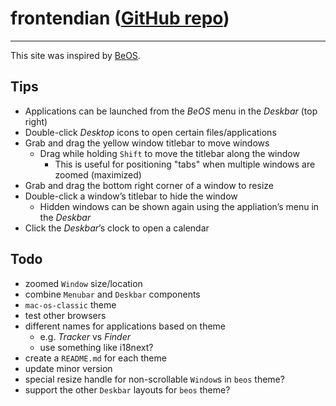# frontendian ([GitHub repo](https://github.com/jonathanrtuck/frontendian))

---

This site was inspired by [BeOS](https://en.wikipedia.org/wiki/BeOS).

## Tips

- Applications can be launched from the *BeOS* menu in the *Deskbar* (top right)
- Double-click *Desktop* icons to open certain files/applications
- Grab and drag the yellow window titlebar to move windows
  - Drag while holding `Shift` to move the titlebar along the window
    - This is useful for positioning "tabs" when multiple windows are zoomed (maximized)
- Grab and drag the bottom right corner of a window to resize
- Double-click a windowʼs titlebar to hide the window
  - Hidden windows can be shown again using the appliationʼs menu in the *Deskbar*
- Click the *Deskbar*ʼs clock to open a calendar

## Todo

- zoomed `Window` size/location
- combine `Menubar` and `Deskbar` components
- `mac-os-classic` theme
- test other browsers
- different names for applications based on theme
  - e.g. *Tracker* vs *Finder*
  - use something like i18next?
- create a `README.md` for each theme
- update minor version
- special resize handle for non-scrollable `Window`s in `beos` theme?
- support the other `Deskbar` layouts for `beos` theme?
